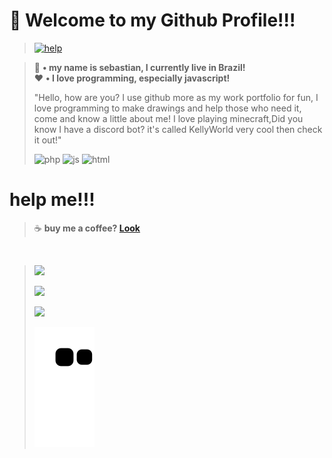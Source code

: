 # 👋 Welcome to my Github Profile!!!
> [![help](https://raw.githubusercontent.com/sebastianjn/host/main/imagens/banner.png)](https://ko-fi.com/sebastianjn007) 

> 🌟 **• my name is sebastian, I currently live in Brazil!** </br>
> ❤️ **• I love programming, especially javascript!**
> 
>  "Hello, how are you? I use github more as my work portfolio for fun, I love programming to make drawings and help those who need it, come and know a little about me! I love playing minecraft,Did you know I have a discord bot? it's called KellyWorld very cool then check it out!"
>
> ![php](https://img.shields.io/badge/php-000.svg?style=for-the-badge&logo=javascript&logoColor=white&labelColor=0063FF)
> ![js](https://img.shields.io/badge/javascript-000.svg?style=for-the-badge&logo=javascript&logoColor=white&labelColor=FFE800)
> ![html](https://img.shields.io/badge/html-000.svg?style=for-the-badge&logo=javascript&logoColor=white&labelColor=FF6500)

# help me!!!


> ☕ **buy me a coffee? [Look](https://ko-fi.com/sebastianjn007)**
</br>

> [![](https://github-readme-stats.vercel.app/api/pin?repo=KellyWorld&username=sebastianjn&show_icons=true&theme=draculaat)](https://github.com/sebastianjn/KellyWorld) 
> 
> [![](https://github-readme-stats.vercel.app/api?username=sebastianjn&show_icons=true&theme=draculaate)](https://github.com/sebastianjn) <br>
> 
> [![](https://github-readme-stats.vercel.app/api/top-langs/?username=sebastianjn&layout=compact&langs_count=7&show_icons=true&theme=draculaate)](https://github.com/sebastianjn)
> 
> ![snake](https://github.com/sebastianjn/sebastianjn/blob/output/github-contribution-grid-snake.svg)

